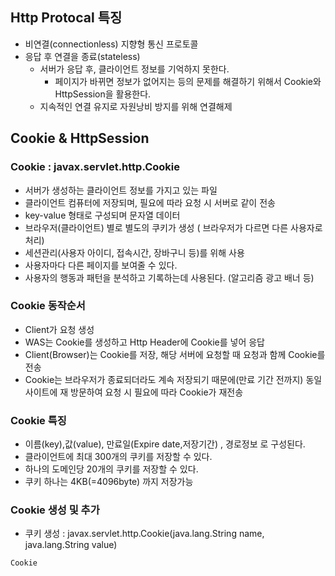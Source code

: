 ## Http Protocal 특징
- 비연결(connectionless) 지향형 통신 프로토콜
- 응답 후 연결을 종료(stateless)
  - 서버가 응답 후, 클라이언트 정보를 기억하지 못한다.
    - 페이지가 바뀌면 정보가 없어지는 등의 문제를 해결하기 위해서 Cookie와 HttpSession을 활용한다.
  - 지속적인 연결 유지로 자원낭비 방지를 위해 연결해제
## Cookie & HttpSession
### Cookie : javax.servlet.http.Cookie
- 서버가 생성하는 클라이언트 정보를 가지고 있는 파일
- 클라이언트 컴퓨터에 저장되며, 필요에 따라 요청 시 서버로 같이 전송
- key-value 형태로 구성되며 문자열 데이터
- 브라우저(클라이언트) 별로 별도의 쿠키가 생성 ( 브라우저가 다르면 다른 사용자로 처리)
- 세션관리(사용자 아이디, 접속시간, 장바구니 등)를 위해 사용
- 사용자마다 다른 페이지를 보여줄 수 있다.
- 사용자의 행동과 패턴을 분석하고 기록하는데 사용된다. (알고리즘 광고 배너 등)

### Cookie 동작순서
- Client가 요청 생성
- WAS는 Cookie를 생성하고 Http Header에 Cookie를 넣어 응답
- Client(Browser)는 Cookie를 저장, 해당 서버에 요청할 때 요청과 함께 Cookie를 전송
- Cookie는 브라우저가 종료되더라도 계속 저장되기 때문에(만료 기간 전까지) 동일 사이트에 재 방문하여 요청 시 필요에 따라 Cookie가 재전송

### Cookie 특징
- 이름(key),값(value), 만료일(Expire date,저장기간) , 경로정보 로 구성된다.
- 클라이언트에 최대 300개의 쿠키를 저장할 수 있다.
- 하나의 도메인당 20개의 쿠키를 저장할 수 있다.
- 쿠키 하나는 4KB(=4096byte) 까지 저장가능

### Cookie 생성 및 추가
- 쿠키 생성 : javax.servlet.http.Cookie(java.lang.String name, java.lang.String value)
```Java
Cookie 
```
